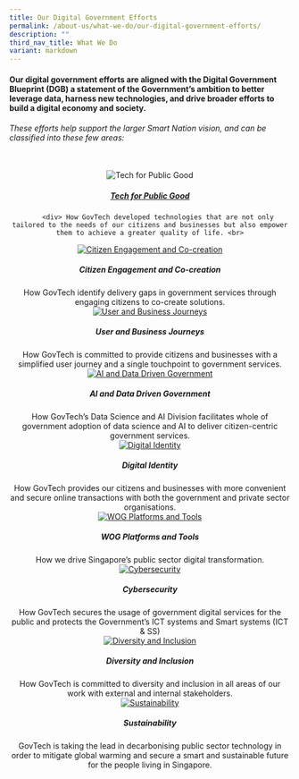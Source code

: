 ```yaml
---
title: Our Digital Government Efforts
permalink: /about-us/what-we-do/our-digital-government-efforts/
description: ""
third_nav_title: What We Do
variant: markdown
---
```

#### Our digital government efforts are aligned with the&nbsp;Digital Government Blueprint (DGB) a statement of the Government’s ambition to better leverage data, harness new technologies, and drive broader efforts to build a digital economy and society. 

###### These efforts help support the larger Smart Nation vision, and can be classified into these few areas:
<br>
<div class="row">
  <div style="text-align: center" class="col">
   <img alt="Tech for Public Good" src="/images/Placeholders/Screenshot_2023_11_10_at_12_20_50_PM.png">
		<a href="https://www.tech.gov.sg/singapore-digital-government-journey/tech-for-public-good/" style="padding-top:20px"> <h5>Tech for Public Good</h5> </a> 	 	    
     
		<div> How GovTech developed technologies that are not only tailored to the needs of our citizens and businesses but also empower them to achieve a greater quality of life. <br>
  </div>

  <div style="text-align: center" class="col">
    <a target="_blank" href="https://www.tech.gov.sg/singapore-digital-government-journey/citizen-engagement-and-cocreation">	 	    
      <img alt="Citizen Engagement and Co-creation" src="/images/Placeholders/Screenshot_2023_11_10_at_12_20_50_PM.png"></a><br>
    <figcaption><h5>Citizen Engagement and Co-creation</h5></figcaption>
		<div> How GovTech identify delivery gaps in government services through engaging citizens to co-create solutions.<br>
		</div>
</div>
	
  <div style="text-align: center" class="col">
    <a target="_blank" href="https://www.tech.gov.sg/singapore-digital-government-journey/tech-for-public-good/">	 	    
      <img alt="User and Business Journeys" src="/images/Placeholders/Screenshot_2023_11_10_at_12_20_50_PM.png"></a><br>
    <figcaption><h5>User and Business Journeys</h5></figcaption>
		<div>  How GovTech is committed to provide citizens and businesses with a simplified user journey and a single touchpoint to government services. <br>
		</div>
</div>
</div>


<div class="row">
  <div style="text-align: center" class="col">
    <a target="_blank" href="https://www.tech.gov.sg/singapore-digital-government-journey/tech-for-public-good/">	 	    
      <img alt="AI and Data Driven Government" src="/images/Placeholders/Screenshot_2023_11_10_at_12_20_50_PM.png"></a><br>
    <figcaption><h5>AI and Data Driven Government</h5></figcaption>
		<div> How GovTech’s Data Science and AI Division facilitates whole of government adoption of data science and AI to deliver citizen-centric government services. <br>
</div>
  </div>

  <div style="text-align: center" class="col">
    <a target="_blank" href="https://www.tech.gov.sg/singapore-digital-government-journey/citizen-engagement-and-cocreation">	 	    
      <img alt="Digital Identity" src="/images/Placeholders/Screenshot_2023_11_10_at_12_20_50_PM.png"></a><br>
    <figcaption><h5>Digital Identity</h5></figcaption>
		<div> How GovTech provides our citizens and businesses with more convenient and secure online transactions with both the government and private sector organisations.<br>
		</div>
</div>
	
  <div style="text-align: center" class="col">
    <a target="_blank" href="https://www.tech.gov.sg/singapore-digital-government-journey/tech-for-public-good/">	 	    
      <img alt="WOG Platforms and Tools" src="/images/Placeholders/Screenshot_2023_11_10_at_12_20_50_PM.png"></a><br>
    <figcaption><h5> WOG Platforms and Tools</h5></figcaption>
		<div>  How we drive Singapore’s public sector digital transformation. <br>
		</div>
</div>
</div>


<div class="row">
  <div style="text-align: center" class="col">
    <a target="_blank" href="https://www.tech.gov.sg/singapore-digital-government-journey/tech-for-public-good/">	 	    
      <img alt="Cybersecurity" src="/images/Placeholders/Screenshot_2023_11_10_at_12_20_50_PM.png"></a><br>
    <figcaption><h5>Cybersecurity</h5></figcaption>
		<div>  How GovTech secures the usage of government digital services for the public and protects the Government’s ICT systems and Smart systems (ICT &amp; SS) <br>
		</div>
  </div>

  <div style="text-align: center" class="col">
    <a target="_blank" href="https://www.tech.gov.sg/singapore-digital-government-journey/citizen-engagement-and-cocreation">	 	    
      <img alt="Diversity and Inclusion" src="/images/Placeholders/Screenshot_2023_11_10_at_12_20_50_PM.png"></a><br>
    <figcaption><h5>Diversity and Inclusion</h5></figcaption>
		<div> How GovTech is committed to diversity and inclusion in all areas of our work with external and internal stakeholders.<br>
		</div>
</div>
	
  <div style="text-align: center" class="col">
    <a target="_blank" href="https://www.tech.gov.sg/singapore-digital-government-journey/tech-for-public-good/">	 	    
      <img alt="Sustainability" src="/images/Placeholders/Screenshot_2023_11_10_at_12_20_50_PM.png"></a><br>
    <figcaption><h5>Sustainability</h5></figcaption>
		<div> GovTech is taking the lead in decarbonising public sector technology in order to mitigate global warming and secure a smart and sustainable future for the people living in Singapore. <br>
		</div>
</div>
</div></div>